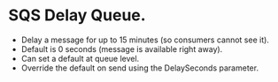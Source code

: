 # **SQS Delay Queue.**

* Delay a message for up to 15 minutes (so consumers cannot see it).
* Default is 0 seconds (message is available right away).
* Can set a default at queue level.
* Override the default on send using the DelaySeconds parameter.